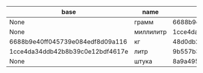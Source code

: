 | base | name | unique_code | value |
| --- | --- | --- | --- |
| None | грамм | 6688b9e40ff045739e084edf8d09a116 | 1 |
| None | миллилитр | 1cce4da34ddb42b8b39c0e12bdf4617e | 1 |
| 6688b9e40ff045739e084edf8d09a116 | кг | 48d0db2b47794235bc8fe66b87199876 | 1000 |
| 1cce4da34ddb42b8b39c0e12bdf4617e | литр | 9b557b36b1a24247aec2c969a0f15e1e | 1000 |
| None | штука | 8a9a495dcb0a42cfaf284b1ca407cd4c | 1 |
